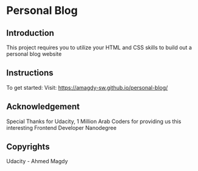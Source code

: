 # Personal Blog

## Introduction
This project requires you to utilize your HTML and CSS skills to build out a personal blog website

## Instructions
To get started:
Visit: https://amagdy-sw.github.io/personal-blog/

## Acknowledgement
Special Thanks for Udacity, 1 Million Arab Coders for providing us this interesting Frontend Developer Nanodegree

## Copyrights
Udacity - Ahmed Magdy
